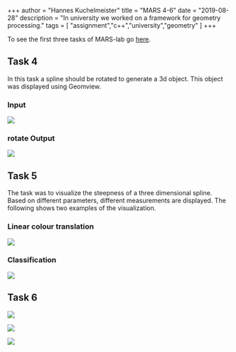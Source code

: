 +++
author = "Hannes Kuchelmeister"
title = "MARS 4-6"
date = "2019-08-28"
description = "In university we worked on a framework for geometry processing."
tags = [
    "assignment","c++","university","geometry"
]
+++

To see the first three tasks of MARS-lab go [here](/posts/11_mars_lab_1_3).

## Task 4

In this task a spline should be rotated to generate a 3d object. This object was displayed using Geomview.

### Input

![](/images/posts/mars/4_chess_in.png)

### rotate Output

![](/images/posts/mars/4_chess_out.png)

## Task 5
The task was to visualize the steepness of a three dimensional spline. Based on different parameters, different measurements are displayed. The following shows two examples of the visualization.

### Linear colour translation

![](/images/posts/mars/5_hill_1.png)

### Classification

![](/images/posts/mars/5_hill_2.png)

## Task 6

![](/images/posts/mars/6_cube.png)

![](/images/posts/mars/6_diamond.png)

![](/images/posts/mars/6_ball.png)
